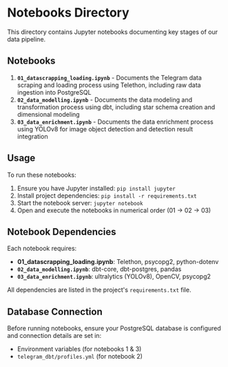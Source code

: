# Notebooks Directory

This directory contains Jupyter notebooks documenting key stages of our data pipeline.

## Notebooks

1. **`01_datascrapping_loading.ipynb`** - Documents the Telegram data scraping and loading process using Telethon, including raw data ingestion into PostgreSQL
2. **`02_data_modelling.ipynb`** - Documents the data modeling and transformation process using dbt, including star schema creation and dimensional modeling
3. **`03_data_enrichment.ipynb`** - Documents the data enrichment process using YOLOv8 for image object detection and detection result integration

## Usage

To run these notebooks:
1. Ensure you have Jupyter installed: `pip install jupyter`
2. Install project dependencies: `pip install -r requirements.txt`
3. Start the notebook server: `jupyter notebook`
4. Open and execute the notebooks in numerical order (01 → 02 → 03)

## Notebook Dependencies

Each notebook requires:
- **01_datascrapping_loading.ipynb**: Telethon, psycopg2, python-dotenv
- **`02_data_modelling.ipynb`**: dbt-core, dbt-postgres, pandas
- **`03_data_enrichment.ipynb`**: ultralytics (YOLOv8), OpenCV, psycopg2

All dependencies are listed in the project's `requirements.txt` file.

## Database Connection

Before running notebooks, ensure your PostgreSQL database is configured and connection details are set in:
- Environment variables (for notebooks 1 & 3)
- `telegram_dbt/profiles.yml` (for notebook 2)